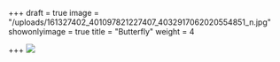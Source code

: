 +++
draft = true
image = "/uploads/161327402_401097821227407_4032917062020554851_n.jpg"
showonlyimage = true
title = "Butterfly"
weight = 4

+++
![](/uploads/161327402_401097821227407_4032917062020554851_n.jpg)